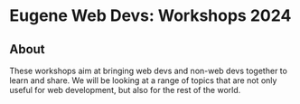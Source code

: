 # Eugene Web Devs: Workshops 2024

## About

These workshops aim at bringing web devs and non-web devs together to learn and share. We will be looking at a range of topics that are not only useful for web development, but also for the rest of the world.